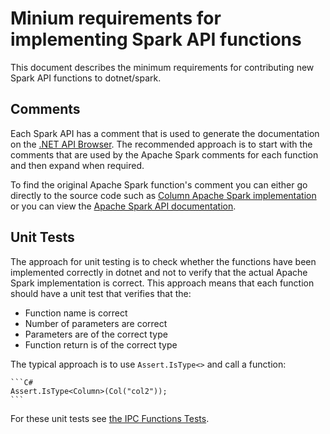 Minium requirements for implementing Spark API functions
======================================================

This document describes the minimum requirements for contributing new Spark API functions to dotnet/spark.

Comments
--------

Each Spark API has a comment that is used to generate the documentation on the [.NET API Browser](https://docs.microsoft.com/en-gb/dotnet/api/?view=spark-dotnet). The recommended approach is to start with the comments that are used by the Apache Spark comments for each function and then expand when required.

To find the original Apache Spark function's comment you can either go directly to the source code such as [Column Apache Spark implementation](https://github.com/apache/spark/blob/master/sql/core/src/main/scala/org/apache/spark/sql/Column.scala) or you can view the [Apache Spark API documentation](https://spark.apache.org/docs/latest/api/scala/index.html#org.apache.spark.sql.Column).

Unit Tests
----------

The approach for unit testing is to check whether the functions have been implemented correctly in dotnet and not to verify that the actual Apache Spark implementation is correct. This approach means that each function should have a unit test that verifies that the:

* Function name is correct
* Number of parameters are correct
* Parameters are of the correct type
* Function return is of the correct type

The typical approach is to use `Assert.IsType<>` and call a function:

 
    ```C#
    Assert.IsType<Column>(Col("col2"));
    ```

For these unit tests see [the IPC Functions Tests](https://github.com/dotnet/spark/blob/master/src/csharp/Microsoft.Spark.E2ETest/IpcTests/Sql/FunctionsTests.cs#L41).